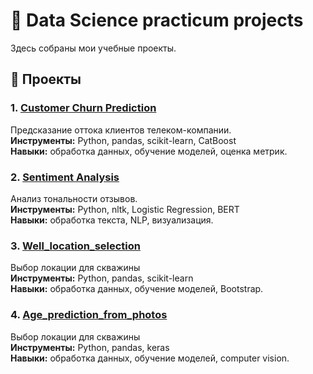 # 🎯 Data Science practicum projects
 
Здесь собраны мои учебные проекты.

## 🧠 Проекты

### 1. [Customer Churn Prediction](https://github.com/TimSh24/Data_science_practicum_projects/blob/main/Customer_churn_prediction/%D0%A1ustomer_churn_prediction.ipynb)
Предсказание оттока клиентов телеком-компании.  
**Инструменты:** Python, pandas, scikit-learn, CatBoost  
**Навыки:** обработка данных, обучение моделей, оценка метрик.

### 2. [Sentiment Analysis](https://github.com/TimSh24/Data_science_practicum_projects/blob/main/Sentiment_analysis/Sentiment_analysis.ipynb)
Анализ тональности отзывов.  
**Инструменты:** Python, nltk, Logistic Regression, BERT  
**Навыки:** обработка текста, NLP, визуализация.

### 3. [Well_location_selection](https://github.com/TimSh24/Data_science_practicum_projects/blob/main/Well_location_selection/Well_location_selection.ipynb)
Выбор локации для скважины  
**Инструменты:** Python, pandas, scikit-learn  
**Навыки:** обработка данных, обучение моделей, Bootstrap.

### 4. [Age_prediction_from_photos](https://github.com/TimSh24/Data_science_practicum_projects/blob/main/Well_location_selection/Well_location_selection.ipynb)
Выбор локации для скважины  
**Инструменты:** Python, pandas, keras  
**Навыки:** обработка данных, обучение моделей, computer vision.
